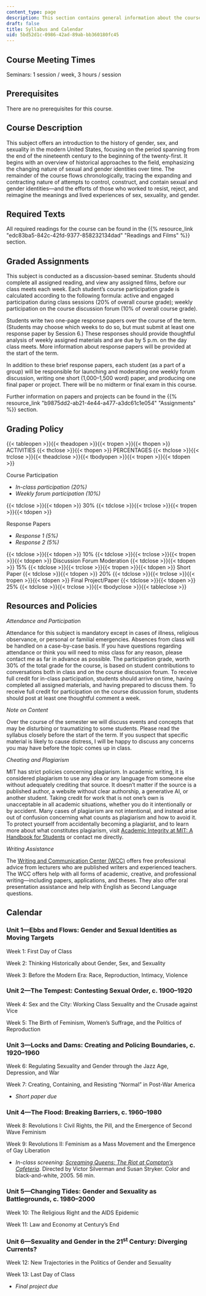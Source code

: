 ```yaml
---
content_type: page
description: This section contains general information about the course.
draft: false
title: Syllabus and Calendar
uid: 5bd52d1c-0986-42ad-89ab-bb360180fc45
---
```

## Course Meeting Times

Seminars: 1 session / week, 3 hours / session

## Prerequisites

There are no prerequisites for this course.

## Course Description

This subject offers an introduction to the history of gender, sex, and sexuality in the modern United States, focusing on the period spanning from the end of the nineteenth century to the beginning of the twenty-first. It begins with an overview of historical approaches to the field, emphasizing the changing nature of sexual and gender identities over time. The remainder of the course flows chronologically, tracing the expanding and contracting nature of attempts to control, construct, and contain sexual and gender identities—and the efforts of those who worked to resist, reject, and reimagine the meanings and lived experiences of sex, sexuality, and gender.

## Required Texts

All required readings for the course can be found in the {{% resource_link "edc83ba5-842c-42fd-9377-858232134dad" "Readings and Films" %}} section.

## Graded Assignments

This subject is conducted as a discussion-based seminar. Students should complete all assigned reading, and view any assigned films, before our class meets each week. Each student’s course participation grade is calculated according to the following formula: active and engaged participation during class sessions (20% of overall course grade); weekly participation on the course discussion forum (10% of overall course grade).

Students write two one-page response papers over the course of the term. (Students may choose which weeks to do so, but must submit at least one response paper by Session 6.) These responses should provide thoughtful analysis of weekly assigned materials and are due by 5 p.m. on the day class meets. More information about response papers will be provided at the start of the term.

In addition to these brief response papers, each student (as a part of a group) will be responsible for launching and moderating one weekly forum discussion, writing one short (1,000–1,500 word) paper, and producing one final paper or project. There will be no midterm or final exam in this course.

Further information on papers and projects can be found in the {{% resource_link "b9875dd2-ab21-4e44-a477-a3dc61c1e054" "Assignments" %}} section.

## Grading Policy

{{< tableopen >}}{{< theadopen >}}{{< tropen >}}{{< thopen >}}
ACTIVITIES
{{< thclose >}}{{< thopen >}}
PERCENTAGES
{{< thclose >}}{{< trclose >}}{{< theadclose >}}{{< tbodyopen >}}{{< tropen >}}{{< tdopen >}}

Course Participation

- *In-class participation (20%)*
- *Weekly forum participation (10%)*

{{< tdclose >}}{{< tdopen >}}
30%
{{< tdclose >}}{{< trclose >}}{{< tropen >}}{{< tdopen >}}

Response Papers

- *Response 1 (5%)*
- *Response 2 (5%)*

{{< tdclose >}}{{< tdopen >}}
10%
{{< tdclose >}}{{< trclose >}}{{< tropen >}}{{< tdopen >}}
Discussion Forum Moderation
{{< tdclose >}}{{< tdopen >}}
15%
{{< tdclose >}}{{< trclose >}}{{< tropen >}}{{< tdopen >}}
Short Paper
{{< tdclose >}}{{< tdopen >}}
20%
{{< tdclose >}}{{< trclose >}}{{< tropen >}}{{< tdopen >}}
Final Project/Paper
{{< tdclose >}}{{< tdopen >}}
25%
{{< tdclose >}}{{< trclose >}}{{< tbodyclose >}}{{< tableclose >}}

## Resources and Policies

*Attendance and Participatio*n

Attendance for this subject is mandatory except in cases of illness, religious observance, or personal or familial emergencies. Absences from class will be handled on a case-by-case basis. If you have questions regarding attendance or think you will need to miss class for any reason, please contact me as far in advance as possible. The participation grade, worth 30% of the total grade for the course, is based on student contributions to conversations both in class and on the course discussion forum. To receive full credit for in-class participation, students should arrive on time, having completed all assigned materials, and having prepared to discuss them. To receive full credit for participation on the course discussion forum, students should post at least one thoughtful comment a week.

*Note on Content*

Over the course of the semester we will discuss events and concepts that may be disturbing or traumatizing to some students. Please read the syllabus closely before the start of the term. If you suspect that specific material is likely to cause distress, I will be happy to discuss any concerns you may have before the topic comes up in class.

*Cheating and Plagiarism*

MIT has strict policies concerning plagiarism. In academic writing, it is considered plagiarism to use any idea or any language from someone else without adequately crediting that source. It doesn’t matter if the source is a published author, a website without clear authorship, a generative AI, or another student. Taking credit for work that is not one’s own is unacceptable in all academic situations, whether you do it intentionally or by accident. Many cases of plagiarism are not intentional, and instead arise out of confusion concerning what counts as plagiarism and how to avoid it. To protect yourself from accidentally becoming a plagiarist, and to learn more about what constitutes plagiarism, visit [Academic Integrity at MIT: A Handbook for Students](http://integrity.mit.edu/) or contact me directly.

*Writing Assistance*

The [Writing and Communication Center (WCC)](https://cmsw.mit.edu/writing-and-communication-center/) offers free professional advice from lecturers who are published writers and experienced teachers. The WCC offers help with all forms of academic, creative, and professional writing—including papers, applications, and theses. They also offer oral presentation assistance and help with English as Second Language questions. 

## Calendar

### Unit 1—Ebbs and Flows: Gender and Sexual Identities as Moving Targets

Week 1: First Day of Class

Week 2: Thinking Historically about Gender, Sex, and Sexuality

Week 3: Before the Modern Era: Race, Reproduction, Intimacy, Violence

### Unit 2—The Tempest: Contesting Sexual Order, c. 1900–1920

Week 4: Sex and the City: Working Class Sexuality and the Crusade against Vice

Week 5: The Birth of Feminism, Women’s Suffrage, and the Politics of Reproduction

### Unit 3—Locks and Dams: Creating and Policing Boundaries, c. 1920–1960

Week 6: Regulating Sexuality and Gender through the Jazz Age, Depression, and War

Week 7: Creating, Containing, and Resisting “Normal” in Post-War America

- *Short paper due*

### Unit 4—The Flood: Breaking Barriers, c. 1960–1980

Week 8: Revolutions I: Civil Rights, the Pill, and the Emergence of Second Wave Feminism

Week 9: Revolutions II: Feminism as a Mass Movement and the Emergence of Gay Liberation

- *In-class screening:* [*Screaming Queens: The Riot at Compton’s Cafeteria*](https://www.youtube.com/watch?v=G-WASW9dRBU)*.* Directed by Victor Silverman and Susan Stryker. Color and black-and-white, 2005. 56 min.

### Unit 5—Changing Tides: Gender and Sexuality as Battlegrounds, c. 1980–2000

Week 10: The Religious Right and the AIDS Epidemic

Week 11: Law and Economy at Century’s End

### Unit 6—Sexuality and Gender in the 21<sup>st</sup> Century: Diverging Currents?

Week 12: New Trajectories in the Politics of Gender and Sexuality

Week 13: Last Day of Class

- *Final project due*